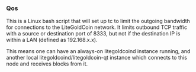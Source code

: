 ### Qos ###

This is a Linux bash script that will set up tc to limit the outgoing bandwidth for connections to the LiteGoldCoin network. It limits outbound TCP traffic with a source or destination port of 8333, but not if the destination IP is within a LAN (defined as 192.168.x.x).

This means one can have an always-on litegoldcoind instance running, and another local litegoldcoind/litegoldcoin-qt instance which connects to this node and receives blocks from it.
